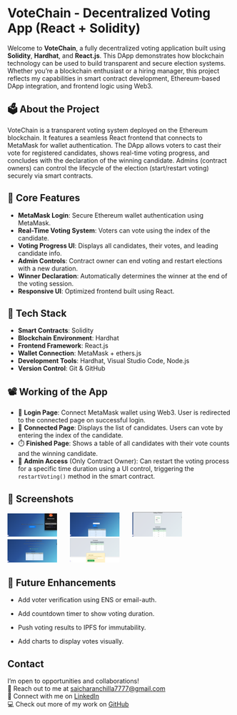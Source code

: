 # VoteChain - Decentralized Voting App (React + Solidity)

Welcome to **VoteChain**, a fully decentralized voting application built using **Solidity**, **Hardhat**, and **React.js**. This DApp demonstrates how blockchain technology can be used to build transparent and secure election systems. Whether you’re a blockchain enthusiast or a hiring manager, this project reflects my capabilities in smart contract development, Ethereum-based DApp integration, and frontend logic using Web3.

## 🗳️ About the Project

VoteChain is a transparent voting system deployed on the Ethereum blockchain. It features a seamless React frontend that connects to MetaMask for wallet authentication. The DApp allows voters to cast their vote for registered candidates, shows real-time voting progress, and concludes with the declaration of the winning candidate. Admins (contract owners) can control the lifecycle of the election (start/restart voting) securely via smart contracts.

## 🔑 Core Features

- **MetaMask Login**: Secure Ethereum wallet authentication using MetaMask.
- **Real-Time Voting System**: Voters can vote using the index of the candidate.
- **Voting Progress UI**: Displays all candidates, their votes, and leading candidate info.
- **Admin Controls**: Contract owner can end voting and restart elections with a new duration.
- **Winner Declaration**: Automatically determines the winner at the end of the voting session.
- **Responsive UI**: Optimized frontend built using React.

## 🔧 Tech Stack

- **Smart Contracts**: Solidity
- **Blockchain Environment**: Hardhat
- **Frontend Framework**: React.js
- **Wallet Connection**: MetaMask + ethers.js
- **Development Tools**: Hardhat, Visual Studio Code, Node.js
- **Version Control**: Git & GitHub

## 📽️ Working of the App

- 🧑 **Login Page**: Connect MetaMask wallet using Web3. User is redirected to the connected page on successful login.
- 👥 **Connected Page**: Displays the list of candidates. Users can vote by entering the index of the candidate.
- ⏱️ **Finished Page**: Shows a table of all candidates with their vote counts and the winning candidate.
- 🔐 **Admin Access** (Only Contract Owner): Can restart the voting process for a specific time duration using a UI control, triggering the `restartVoting()` method in the smart contract.

## 📸 Screenshots

<p float="left">
  <img src="./public/Login_page.png" alt="Login Page" width="22%" style="margin-right: 5%;" />
  <img src="./public/Connected_page.png" alt="Connected Page" width="22%" style="margin-right: 5%;" />
  <img src="./public/Voting_Finished.png" alt="Finished Page" width="22%" style="margin-right: 5%;" />
  <img src="./public/Voting_page.png" alt="Voting Page" width="22%" style="margin-right: 5%;" />
  <img src="./public/Admin_controls.png" alt="Admin Control" width="22%" />
</p>

## 🔮 Future Enhancements
- Add voter verification using ENS or email-auth.

- Add countdown timer to show voting duration.

- Push voting results to IPFS for immutability.

- Add charts to display votes visually.


## Contact

I’m open to opportunities and collaborations!  
📧 Reach out to me at [saicharanchilla7777@gmail.com](mailto:saicharanchilla7777@gmail.com)  
🔗 Connect with me on [LinkedIn](https://www.linkedin.com/in/saicharan-chilla-2b2201271/)  
💻 Check out more of my work on [GitHub](https://github.com/228w1a1278)
